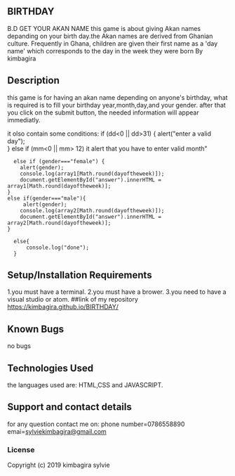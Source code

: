## BIRTHDAY
B.D
GET YOUR AKAN NAME
this game is about giving  Akan names  depanding on your birth day.the Akan names are derived from Ghanian culture. Frequently in Ghana, children are given their first name as a 'day name' which corresponds to the day in the week they were born
 By kimbagira
## Description
this game is for having an akan name depending on anyone's birthday,
what is required is to fill your birthday year,month,day,and your gender.
after that you click on the submit button, the needed information will appear immediatly.

it olso contain some conditions:
if (dd<0 || dd>31) {
        alert("enter a valid day");  
      }
      else if (mm<0 || mm> 12)
        it alert that you have to enter valid month"
    
      else if (gender==="female") {
        alert(gender);
        console.log(array1[Math.round(dayoftheweek)]);
        document.getElementById("answer").innerHTML = array1[Math.round(dayoftheweek)];
    }
    else if(gender==="male"){
         alert(gender);
        console.log(array2[Math.round(dayoftheweek)]);
        document.getElementById("answer").innerHTML = array2[Math.round(dayoftheweek)];
    }
     
      else{
          console.log("done");
      }


## Setup/Installation Requirements
1.you must have a terminal.
2.you must have a brower.
3.you need to have a visual  studio or atom.
##link of my repository
 https://kimbagira.github.io/BIRTHDAY/
## Known Bugs
no bugs 
## Technologies Used
 the languages used are:
 HTML,CSS and JAVASCRIPT.
## Support and contact details
for any question contact me on:
phone number=0786558890
emai=sylviekimbagira@gmail.com
### License
Copyright (c) 2019 kimbagira sylvie
